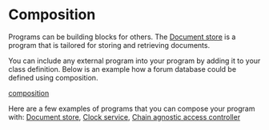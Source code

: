 # Composition
Programs can be building blocks for others. The [Document store](./packages/programs/data/document) is a program that is tailored for storing and retrieving documents. 

You can include any external program into your program by adding it to your class definition. Below is an example how a forum database could be defined using composition. 


[composition](./composition.ts ':include')

Here are a few examples of programs that you can compose your program with: [Document store](./packages/programs/data/document), [Clock service](./packages/programs/clock-service), [Chain agnostic access controller](./packages/programs/acl/identity-access-controller) 
